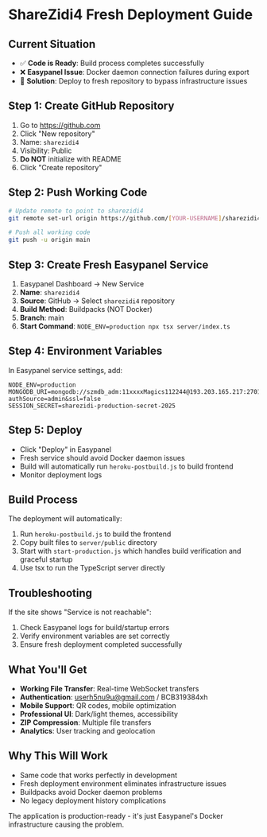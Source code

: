 # ShareZidi4 Fresh Deployment Guide

## Current Situation
- ✅ **Code is Ready**: Build process completes successfully
- ❌ **Easypanel Issue**: Docker daemon connection failures during export
- 🔧 **Solution**: Deploy to fresh repository to bypass infrastructure issues

## Step 1: Create GitHub Repository
1. Go to https://github.com
2. Click "New repository"
3. Name: `sharezidi4`
4. Visibility: Public
5. **Do NOT** initialize with README
6. Click "Create repository"

## Step 2: Push Working Code
```bash
# Update remote to point to sharezidi4
git remote set-url origin https://github.com/[YOUR-USERNAME]/sharezidi4.git

# Push all working code
git push -u origin main
```

## Step 3: Create Fresh Easypanel Service
1. Easypanel Dashboard → New Service
2. **Name**: `sharezidi4`
3. **Source**: GitHub → Select `sharezidi4` repository
4. **Build Method**: Buildpacks (NOT Docker)
5. **Branch**: main
6. **Start Command**: `NODE_ENV=production npx tsx server/index.ts`

## Step 4: Environment Variables
In Easypanel service settings, add:
```
NODE_ENV=production
MONGODB_URI=mongodb://szmdb_adm:11xxxxMagics112244@193.203.165.217:27017/sharezidi?authSource=admin&ssl=false
SESSION_SECRET=sharezidi-production-secret-2025
```

## Step 5: Deploy
- Click "Deploy" in Easypanel
- Fresh service should avoid Docker daemon issues
- Build will automatically run `heroku-postbuild.js` to build frontend
- Monitor deployment logs

## Build Process
The deployment will automatically:
1. Run `heroku-postbuild.js` to build the frontend
2. Copy built files to `server/public` directory  
3. Start with `start-production.js` which handles build verification and graceful startup
4. Use tsx to run the TypeScript server directly

## Troubleshooting
If the site shows "Service is not reachable":
1. Check Easypanel logs for build/startup errors
2. Verify environment variables are set correctly
3. Ensure fresh deployment completed successfully

## What You'll Get
- **Working File Transfer**: Real-time WebSocket transfers
- **Authentication**: userh5nu9u@gmail.com / BCB319384xh
- **Mobile Support**: QR codes, mobile optimization
- **Professional UI**: Dark/light themes, accessibility
- **ZIP Compression**: Multiple file transfers
- **Analytics**: User tracking and geolocation

## Why This Will Work
- Same code that works perfectly in development
- Fresh deployment environment eliminates infrastructure issues
- Buildpacks avoid Docker daemon problems
- No legacy deployment history complications

The application is production-ready - it's just Easypanel's Docker infrastructure causing the problem.